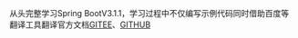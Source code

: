 从头完整学习Spring BootV3.1.1，学习过程中不仅编写示例代码同时借助百度等翻译工具翻译官方文档[GITEE](https://coolwang.gitee.io/springboot-v3.1.1-learning)、[GITHUB](https://deanjoson.github.io/springboot-v3.1.1-learning/)